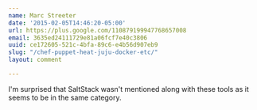 ```yaml
---
name: Marc Streeter
date: '2015-02-05T14:46:20-05:00'
url: https://plus.google.com/110879199947768657008
email: 3635ed24111729e81a06fcf7e40c3806
uuid: ce172605-521c-4bfa-89c6-e4b56d907eb9
slug: "/chef-puppet-heat-juju-docker-etc/"
layout: comment

---
```


I'm surprised that SaltStack wasn't mentioned along with these tools as it seems to be in the same category.

